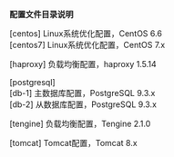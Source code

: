 **配置文件目录说明**

[centos] Linux系统优化配置，CentOS 6.6  
[centos7] Linux系统优化配置，CentOS 7.x

[haproxy] 负载均衡配置，haproxy 1.5.14

[postgresql]  
[db-1] 主数据库配置，PostgreSQL 9.3.x  
[db-2] 从数据库配置，PostgreSQL 9.3.x

[tengine] 负载均衡配置，Tengine 2.1.0

[tomcat] Tomcat配置，Tomcat 8.x

